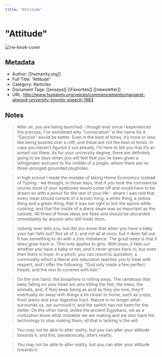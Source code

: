```yaml
---
title: "Attitude"
---
```

# "Attitude"

![rw-book-cover](https://readwise-assets.s3.amazonaws.com/static/images/article1.be68295a7e40.png)

## Metadata
- Author: [[humanity.org]]
- Full Title: "Attitude"
- Category: #articles
- Document Tags: [[essays]] [[Favorites]] [[newsletter]] 
- URL: http://www.humanity.org/voices/commencements/margaret-atwood-university-toronto-speech-1983

## Notes
> After all, you are being launched - though ever since I experienced the process, I’ve wondered why “convocation” is the name for it. “Ejection” would be better. Even in the best of times, it’s more or less like being pushed over a cliff, and these are not the best of times. In case you haven’t figured it out already, I’m here to tell you that it’s an armpit out there. As for your university degree, there are definitely going to be days when you will feel that you’ve been given a refrigerator and sent to the middle of a jungle, where there are no three-pronged grounded plugholes.

> in high school I made the mistake of taking Home Economics instead of Typing - we thought, in those days, that if you took the commercial course most of your eyebrows would come off and would have to be drawn on with a pencil for the rest of your life - where I was told that every meal should consist of a brown thing, a white thing, a yellow thing and a green thing; that it was not right to lick the spoon while cooking; and that the inside of a dress seam was as important as the outside. All three of these ideas are false and should be discarded immediately by anyone who still holds them.

> nobody ever tells you, but did you know that when you have a baby your hair falls out? Not all of it, and not all at once, but it does fall out. It has something to do with a zinc imbalance. The good news is that it does grow back in. This only applies to girls. With boys, it falls out whether you have a baby or not, and it never grows back in; but even then there is hope. In a pinch, you can resort to quotation, a commodity which a liberal arts education teaches you to treat with respect, and I offer the following: “God only made a few perfect heads, and the rest lie covered with hair.”

> On the one hand, the biosphere is rotting away. The raindrops that keep falling on your head are also killing the fish, the trees, the animals, and, if they keep being as acid as they are now, they’ll eventually do away with things a lot closer to home, such as crops, front lawns and your digestive tract. Nature is no longer what surrounds us, we surround it, and the switch has not been for the better. On the other hand, unlike the ancient Egyptians, we as a civilization know what mistakes we are making and we also have the technology to stop making them; all that is lacking is the will.

> You may not be able to alter reality, but you can alter your attitude towards it, and this, paradoxically, alters reality.

> You may not be able to alter reality, but you can alter your attitude towards it.

